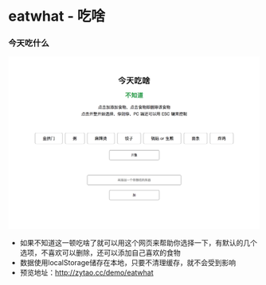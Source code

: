 # eatwhat - 吃啥

### 今天吃什么

<img src="./images/y.png">

- 如果不知道这一顿吃啥了就可以用这个网页来帮助你选择一下，有默认的几个选项，不喜欢可以删除，还可以添加自己喜欢的食物
- 数据使用localStorage储存在本地，只要不清理缓存，就不会受到影响
- 预览地址：http://zytao.cc/demo/eatwhat